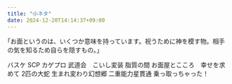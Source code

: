 ```yaml
---
title: "小ネタ"
date: 2024-12-20T14:14:37+09:00
---
```

｢お面というのは、いくつか意味を持っています。祝うために神を模す物。相手の気を知るため自らを隠すもの。｣


バスケ
SCP
カゲプロ
武道会　こいし変装
脂質の間
お面屋とこころ　幸せを求めて
2匹の大蛇
生まれ変わり幻想郷
二重能力星貫通
乗っ取っちゃった！
